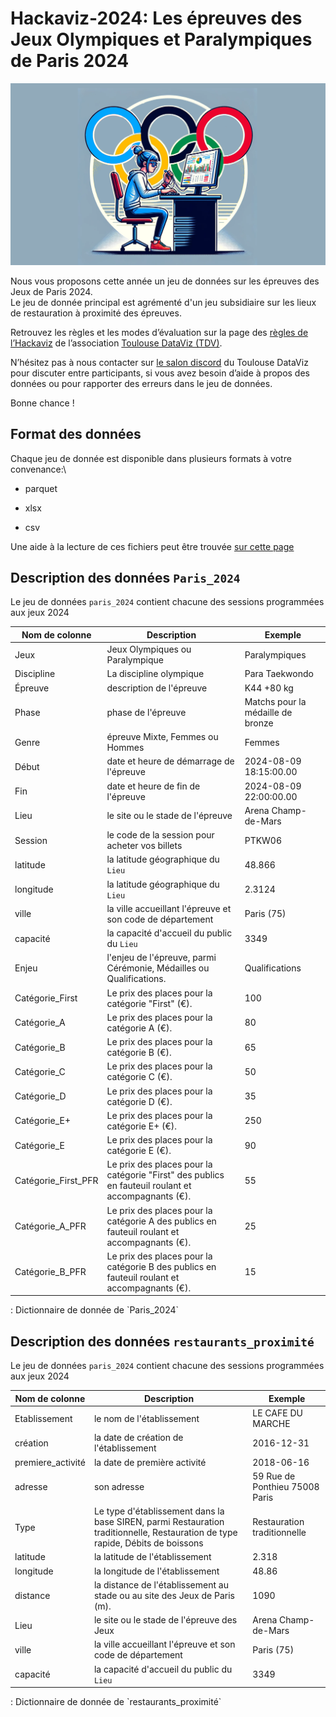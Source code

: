 # Hackaviz-2024: Les épreuves des Jeux Olympiques et Paralympiques de Paris 2024

![](images/clipboard-1507555475.png)

Nous vous proposons cette année un jeu de données sur les épreuves des Jeux de Paris 2024.\
Le jeu de donnée principal est agrémenté d'un jeu subsidiaire sur les lieux de restauration à proximité des épreuves.

Retrouvez les règles et les modes d’évaluation sur la page des [règles de l’Hackaviz](https://toulouse-dataviz.fr/hackaviz/2024-contest/) de l’association [Toulouse DataViz (TDV)](http://toulouse-dataviz.fr/).

N’hésitez pas à nous contacter sur [le salon discord](https://discord.gg/XSDEKX7thr) du Toulouse DataViz pour discuter entre participants, si vous avez besoin d’aide à propos des données ou pour rapporter des erreurs dans le jeu de données.

Bonne chance !

## Format des données

Chaque jeu de donnée est disponible dans plusieurs formats à votre convenance:\

-   parquet

-   xlsx

-   csv

Une aide à la lecture de ces fichiers peut être trouvée [sur cette page]()

## Description des données `Paris_2024`

Le jeu de données `paris_2024` contient chacune des sessions programmées aux jeux 2024

| Nom de colonne      | Description                                                                                        | Exemple                           |
|------------------|------------------------------------|------------------|
| Jeux                | Jeux Olympiques ou Paralympique                                                                    | Paralympiques                     |
| Discipline          | La discipline olympique                                                                            | Para Taekwondo                    |
| Épreuve             | description de l'épreuve                                                                           | K44 +80 kg                        |
| Phase               | phase de l'épreuve                                                                                 | Matchs pour la médaille de bronze |
| Genre               | épreuve Mixte, Femmes ou Hommes                                                                    | Femmes                            |
| Début               | date et heure de démarrage de l'épreuve                                                            | 2024-08-09 18:15:00.00            |
| Fin                 | date et heure de fin de l'épreuve                                                                  | 2024-08-09 22:00:00.00            |
| Lieu                | le site ou le stade de l'épreuve                                                                   | Arena Champ-de-Mars               |
| Session             | le code de la session pour acheter vos billets                                                     | PTKW06                            |
| latitude            | la latitude géographique du `Lieu`                                                                 | 48.866                            |
| longitude           | la latitude géographique du `Lieu`                                                                 | 2.3124                            |
| ville               | la ville accueillant l'épreuve et son code de département                                          | Paris (75)                        |
| capacité            | la capacité d'accueil du public du `Lieu`                                                          | 3349                              |
| Enjeu               | l'enjeu de l'épreuve, parmi Cérémonie, Médailles ou Qualifications.                                | Qualifications                    |
| Catégorie_First     | Le prix des places pour la catégorie "First" (€).                                                  | 100                               |
| Catégorie_A         | Le prix des places pour la catégorie A (€).                                                        | 80                                |
| Catégorie_B         | Le prix des places pour la catégorie B (€).                                                        | 65                                |
| Catégorie_C         | Le prix des places pour la catégorie C (€).                                                        | 50                                |
| Catégorie_D         | Le prix des places pour la catégorie D (€).                                                        | 35                                |
| Catégorie_E+        | Le prix des places pour la catégorie E+ (€).                                                       | 250                               |
| Catégorie_E         | Le prix des places pour la catégorie E (€).                                                        | 90                                |
| Catégorie_First_PFR | Le prix des places pour la catégorie "First" des publics en fauteuil roulant et accompagnants (€). | 55                                |
| Catégorie_A_PFR     | Le prix des places pour la catégorie A des publics en fauteuil roulant et accompagnants (€).       | 25                                |
| Catégorie_B_PFR     | Le prix des places pour la catégorie B des publics en fauteuil roulant et accompagnants (€).       | 15                                |

: Dictionnaire de donnée de \`Paris_2024\`

## Description des données `restaurants_proximité`

Le jeu de données `paris_2024` contient chacune des sessions programmées aux jeux 2024

| Nom de colonne    | Description                                                                                                                    | Exemple                        |
|------------------|------------------------------------|------------------|
| Etablissement     | le nom de l'établissement                                                                                                      | LE CAFE DU MARCHE              |
| création          | la date de création de l'établissement                                                                                         | 2016-12-31                     |
| premiere_activité | la date de première activité                                                                                                   | 2018-06-16                     |
| adresse           | son adresse                                                                                                                    | 59 Rue de Ponthieu 75008 Paris |
| Type              | Le type d'établissement dans la base SIREN, parmi Restauration traditionnelle, Restauration de type rapide, Débits de boissons | Restauration traditionnelle    |
| latitude          | la latitude de l'établissement                                                                                                 | 2.318                          |
| longitude         | la longitude de l'établissement                                                                                                | 48.86                          |
| distance          | la distance de l'établissement au stade ou au site des Jeux de Paris (m).                                                      | 1090                           |
| Lieu              | le site ou le stade de l'épreuve des Jeux                                                                                      | Arena Champ-de-Mars            |
| ville             | la ville accueillant l'épreuve et son code de département                                                                      | Paris (75)                     |
| capacité          | la capacité d'accueil du public du `Lieu`                                                                                      | 3349                           |

: Dictionnaire de donnée de \`restaurants_proximité\`
